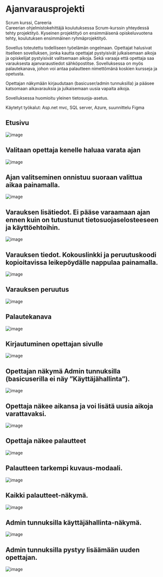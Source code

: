 # Ajanvarausprojekti
Scrum kurssi, Careeria</br>
Careerian ohjelmistokehittäjä koulutuksessa Scrum-kurssin yhteydessä tehty projektityö. Kyseinen projektityö on ensimmäisenä opiskeluvuotena tehty, koulutuksen ensimmäinen ryhmäprojektityö. 

Sovellus toteutettu todelliseen työelämän ongelmaan. Opettajat halusivat itselleen sovelluksen, jonka kautta opettajat pystyisivät julkaisemaan aikoja ja opiskelijat pystyisivät valitsemaan aikoja. Sekä varaaja että opettaja saa varauksesta ajanvaraustiedot sähköpostitse.
Sovelluksessa on myös palautekanava, johon voi antaa palautteen nimettömänä koskien kursseja ja opetusta. 

Opettajan näkymään kirjaudutaan (basicuser/admin tunnuksilla) ja pääsee katsomaan aikavarauksia ja julkaisemaan uusia vapaita aikoja.

Sovelluksessa huomioitu yleinen tietosuoja-asetus.

Käytetyt työkalut: Asp.net mvc, SQL server, Azure, suunnittelu Figma

## Etusivu
![image](https://user-images.githubusercontent.com/88165529/176672827-af116d30-ded9-43de-a192-b2de2f739c10.png)

## Valitaan opettaja kenelle haluaa varata ajan
![image](https://user-images.githubusercontent.com/88165529/176672929-de11be7a-7602-4688-a143-5e996f737a50.png)

## Ajan valitseminen onnistuu suoraan valittua aikaa painamalla.

![image](https://user-images.githubusercontent.com/88165529/176673042-ce197a40-016b-4f87-a042-55d07e926c18.png)

## Varauksen lisätiedot. Ei pääse varaamaan ajan ennen kuin on tutustunut tietosuojaselosteeseen ja käyttöehtoihin.
![image](https://user-images.githubusercontent.com/88165529/176673143-2d9812cc-a0bb-4ee9-83fb-664068dc88ba.png)


## Varauksen tiedot. Kokouslinkki ja peruutuskoodi kopioitavissa leikepöydälle nappulaa painamalla.

![image](https://user-images.githubusercontent.com/88165529/176673222-be86c23e-f94d-4068-8cef-687bac7ecf31.png)

## Varauksen peruutus

![image](https://user-images.githubusercontent.com/88165529/176673078-c6f7bb9f-e242-4290-b32c-d2b0bc1e39dd.png)

## Palautekanava
![image](https://user-images.githubusercontent.com/88165529/176673338-bd9b2692-f639-4a61-9932-ff306a883e32.png)

## Kirjautuminen opettajan sivulle

![image](https://user-images.githubusercontent.com/88165529/176673412-682093dc-f240-4279-be2c-911e057fffe9.png)

## Opettajan näkymä Admin tunnuksilla (basicuserilla ei näy ”Käyttäjähallinta”).

![image](https://user-images.githubusercontent.com/88165529/176673481-fdf63b83-4758-4451-9758-a61eaf2b6412.png)

## Opettaja näkee aikansa ja voi lisätä uusia aikoja varattavaksi.

![image](https://user-images.githubusercontent.com/88165529/176673563-67dc865e-98ba-4d1f-b51e-a85a6b57a892.png)

## Opettaja näkee palautteet

![image](https://user-images.githubusercontent.com/88165529/176673620-07269e80-dfd7-46a1-8bf7-e12870ecb3c7.png)

## Palautteen tarkempi kuvaus-modaali.
![image](https://user-images.githubusercontent.com/88165529/176673690-319e640f-a3e4-4ed4-acf7-236ee9253640.png)

## Kaikki palautteet-näkymä.

![image](https://user-images.githubusercontent.com/88165529/176673761-a96d9a05-ca4b-4b40-884f-6ff24fd690c3.png)

## Admin tunnuksilla käyttäjähallinta-näkymä.
![image](https://user-images.githubusercontent.com/88165529/176673835-e0e7305e-66ea-4708-9561-98e2ae6ab91b.png)

## Admin tunnuksilla pystyy lisäämään uuden opettajan.
![image](https://user-images.githubusercontent.com/88165529/176673899-7a6c6c81-9d9c-4b22-822b-c6a3a622bb86.png)

